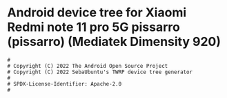 # Android device tree for Xiaomi Redmi note 11 pro 5G pissarro (pissarro) (Mediatek Dimensity 920)


```
#
# Copyright (C) 2022 The Android Open Source Project
# Copyright (C) 2022 SebaUbuntu's TWRP device tree generator
#
# SPDX-License-Identifier: Apache-2.0
#
```
